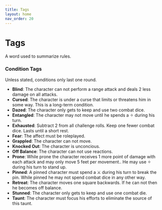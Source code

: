 ```yaml
---
title: Tags
layout: home
nav_order: 20
---
```


# Tags
A word used to summarize rules.

### Condition Tags
Unless stated, conditions only last one round.

* **Blind**:  The character can not perform a range attack and deals 2 less damage on all attacks.
* **Cursed**:  The character is under a curse that limits or threatens him in some way.  This is a long-term condition.
* **Dazed**:  The character only gets to keep and use two combat dice.
* **Entangled**:  The character may not move until he spends a ✧ during his turn.
* **Exhausted**:   Subtract 2 from all challenge rolls.  Keep one fewer combat dice.  Lasts until a short rest.
* **Fear**:  The affect must be roleplayed.
* **Grappled**:  The character can not move.
* **Knocked Out**:  The character is unconcious.
* **Off Balance**:  The character can not use reactions.
* **Prone**:  While prone the character receives 1 more point of damage with each attack and may only move 5 feet per movement..  He may use ✧ during his turn to stand up.
* **Pinned**:  A pinned character must spend a ⚔ during his turn to break the pin.  While pinned he may not spend combat dice in any other way.
* **Retreat**:  The character moves one square backwards.  If he can not then he becomes off balance.
* **Stunned**:  The character only gets to keep and use one combat die.
* **Taunt**:  The character must focus his efforts to eliminate the source of this taunt.
